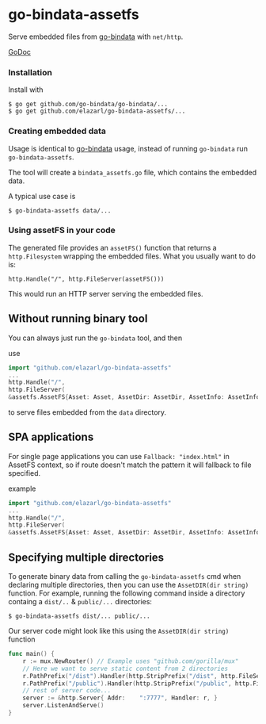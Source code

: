 # go-bindata-assetfs

Serve embedded files from [go-bindata](https://github.com/go-bindata/go-bindata) with `net/http`.

[GoDoc](http://godoc.org/github.com/elazarl/go-bindata-assetfs)

### Installation

Install with

    $ go get github.com/go-bindata/go-bindata/...
    $ go get github.com/elazarl/go-bindata-assetfs/...

### Creating embedded data

Usage is identical to [go-bindata](https://github.com/go-bindata/go-bindata) usage,
instead of running `go-bindata` run `go-bindata-assetfs`.

The tool will create a `bindata_assetfs.go` file, which contains the embedded data.

A typical use case is

    $ go-bindata-assetfs data/...

### Using assetFS in your code

The generated file provides an `assetFS()` function that returns a `http.Filesystem`
wrapping the embedded files. What you usually want to do is:

    http.Handle("/", http.FileServer(assetFS()))

This would run an HTTP server serving the embedded files.

## Without running binary tool

You can always just run the `go-bindata` tool, and then

use

```go
import "github.com/elazarl/go-bindata-assetfs"
...
http.Handle("/",
http.FileServer(
&assetfs.AssetFS{Asset: Asset, AssetDir: AssetDir, AssetInfo: AssetInfo, Prefix: "data"}))
```

to serve files embedded from the `data` directory.

## SPA applications

For single page applications you can use `Fallback: "index.html"` in AssetFS context, so if route doesn't match the pattern it will fallback to file specified.

example

```go
import "github.com/elazarl/go-bindata-assetfs"
...
http.Handle("/",
http.FileServer(
&assetfs.AssetFS{Asset: Asset, AssetDir: AssetDir, AssetInfo: AssetInfo, Prefix: "data", Fallback: "index.html"}))
```

## Specifying multiple directories

To generate binary data from calling the `go-bindata-assetfs` cmd when declaring multiple directories, then you can use the `AssetDIR(dir string)` function. For example, running the following command inside a directory containg a `dist/..` & `public/...` directories:

```
$ go-bindata-assetfs dist/... public/...
```

Our server code might look like this using the `AssetDIR(dir string)` function

```go
func main() {
	r := mux.NewRouter() // Example uses "github.com/gorilla/mux"
    // Here we want to serve static content from 2 directories
	r.PathPrefix("/dist").Handler(http.StripPrefix("/dist", http.FileServer(AssetDIR("dist"))))
	r.PathPrefix("/public").Handler(http.StripPrefix("/public", http.FileServer(AssetDIR("public"))))
    // rest of server code...
	server := &http.Server{ Addr:    ":7777", Handler: r, }
	server.ListenAndServe()
}
```